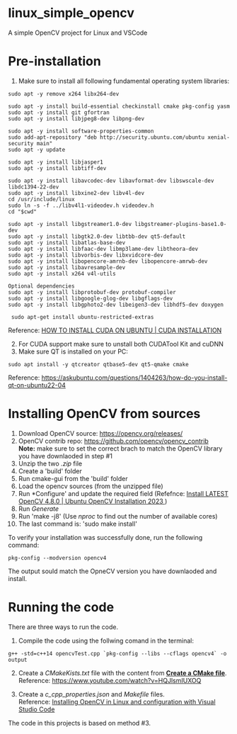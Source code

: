 # linux_simple_opencv
A simple OpenCV project for Linux and VSCode

# Pre-installation
1. Make sure to install all following fundamental operating system libraries:
```
sudo apt -y remove x264 libx264-dev

sudo apt -y install build-essential checkinstall cmake pkg-config yasm
sudo apt -y install git gfortran
sudo apt -y install libjpeg8-dev libpng-dev

sudo apt -y install software-properties-common
sudo add-apt-repository "deb http://security.ubuntu.com/ubuntu xenial-security main"
sudo apt -y update

sudo apt -y install libjasper1
sudo apt -y install libtiff-dev

sudo apt -y install libavcodec-dev libavformat-dev libswscale-dev libdc1394-22-dev
sudo apt -y install libxine2-dev libv4l-dev
cd /usr/include/linux
sudo ln -s -f ../libv4l1-videodev.h videodev.h
cd "$cwd"

sudo apt -y install libgstreamer1.0-dev libgstreamer-plugins-base1.0-dev
sudo apt -y install libgtk2.0-dev libtbb-dev qt5-default
sudo apt -y install libatlas-base-dev
sudo apt -y install libfaac-dev libmp3lame-dev libtheora-dev
sudo apt -y install libvorbis-dev libxvidcore-dev
sudo apt -y install libopencore-amrnb-dev libopencore-amrwb-dev
sudo apt -y install libavresample-dev
sudo apt -y install x264 v4l-utils

Optional dependencies
sudo apt -y install libprotobuf-dev protobuf-compiler
sudo apt -y install libgoogle-glog-dev libgflags-dev
sudo apt -y install libgphoto2-dev libeigen3-dev libhdf5-dev doxygen

 sudo apt-get install ubuntu-restricted-extras
```
Reference: [HOW TO INSTALL CUDA ON UBUNTU | CUDA INSTALLATION](https://www.youtube.com/watch?v=fyHbV3XhBoM)

2. For CUDA support make sure to unstall both CUDATool Kit and cuDNN
3. Make sure QT is installed on your PC: </br >
```
sudo apt install -y qtcreator qtbase5-dev qt5-qmake cmake
```
Reference: https://askubuntu.com/questions/1404263/how-do-you-install-qt-on-ubuntu22-04


# Installing OpenCV from sources
1. Download OpenCV source: https://opencv.org/releases/
2. OpenCV contrib repo: https://github.com/opencv/opencv_contrib </br >
**Note:** make sure to set the correct brach to match the OpenCV library you have downlaoded in step #1
3. Unzip the two *.zip* file
4. Create a 'build' folder
5. Run cmake-gui from the 'build' folder
6. Load the opencv sources (from the unzipped file)
7. Run *Configure' and update the required field (Refefnce: [Install LATEST OpenCV 4.8.0 | Ubuntu OpenCV Installation 2023
](https://www.youtube.com/watch?v=X6cXBqIz464))
8. Run *Generate*
9. Run 'make -j8' (Use *nproc* to find out the number of available cores)
10. The last command is: 'sudo make install'

To verify your installation was successfully done, run the following command: </br >
```
pkg-config --modversion opencv4
```
The output sould match the OpneCV version you have downlaoded and install.

# Running the code
There are three ways to run the code.

1. Compile the code using the follwing comand in the terminal:
```
g++ -std=c++14 opencvTest.cpp `pkg-config --libs --cflags opencv4` -o output
```
2. Create a *CMakeKists.txt* file with the content from [**Create a CMake file**](https://docs.opencv.org/4.x/db/df5/tutorial_linux_gcc_cmake.html).</br >
Reference: https://www.youtube.com/watch?v=HQJlsmIUXOQ

3. Create a *c_cpp_properties.json* and *Makefile* files.</br >
Reference: [Installing OpenCV in Linux and configuration with Visual Studio Code](https://girish-ajay.medium.com/installing-opencv-in-linux-and-configuration-with-visual-studio-code-9dd668275d5b)

The code in this projects is based on method #3.
